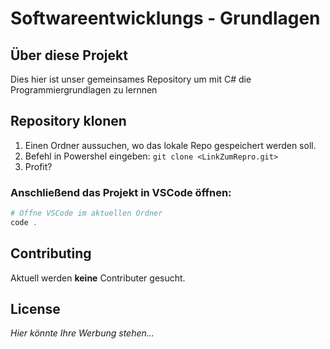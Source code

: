 # Softwareentwicklungs - Grundlagen

## Über diese Projekt

Dies hier ist unser gemeinsames Repository um mit C# die Programmiergrundlagen zu lernnen


## Repository klonen

1. Einen Ordner aussuchen, wo das lokale Repo gespeichert werden soll.
2. Befehl in Powershel eingeben: `git clone <LinkZumRepro.git>`
3. Profit?

### Anschließend das Projekt in VSCode öffnen:
```powershell
# Öffne VSCode im aktuellen Ordner
code .
```


## Contributing

Aktuell werden **keine** Contributer gesucht.


## License

*Hier könnte Ihre Werbung stehen...*